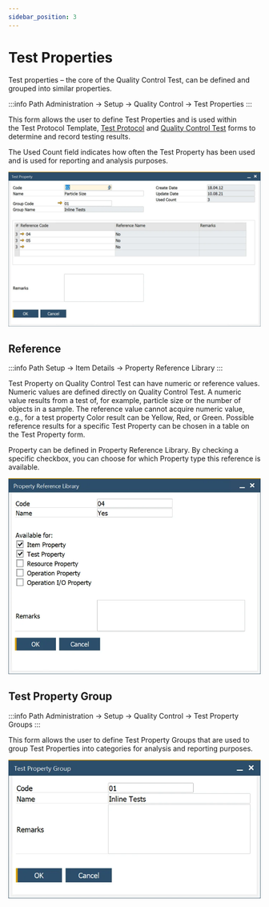 ```yaml
---
sidebar_position: 3
---
```


# Test Properties

Test properties – the core of the Quality Control Test, can be defined and grouped into similar properties.

:::info Path
    Administration → Setup → Quality Control → Test Properties
:::

This form allows the user to define Test Properties and is used within the Test Protocol Template, [Test Protocol](./test-protocols/overview.md) and [Quality Control Test](./quality-control-test/overview.md) forms to determine and record testing results.

The Used Count field indicates how often the Test Property has been used and is used for reporting and analysis purposes.

![Test Property](./media/test-properties/test-property.webp)

## Reference

:::info Path
    Setup → Item Details → Property Reference Library
:::

Test Property on Quality Control Test can have numeric or reference values. Numeric values are defined directly on Quality Control Test. A numeric value results from a test of, for example, particle size or the number of objects in a sample. The reference value cannot acquire numeric value, e.g., for a test property Color result can be Yellow, Red, or Green. Possible reference results for a specific Test Property can be chosen in a table on the Test Property form.

Property can be defined in Property Reference Library. By checking a specific checkbox, you can choose for which Property type this reference is available.

![Property Reference Library](./media/test-properties/property-reference-library-general.webp)

## Test Property Group

:::info Path
    Administration → Setup → Quality Control → Test Property Groups
:::

This form allows the user to define Test Property Groups that are used to group Test Properties into categories for analysis and reporting purposes.

![Test Property Group](./media/test-properties/test-property-group.webp)
